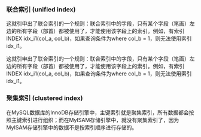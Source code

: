 ### 联合索引 (unified index)

这就引申出了联合索引的一个规则：联合索引中的字段，只有某个字段（笔画）左边的所有字段（部首）都被使用了，才能使用该字段上的索引。例如，有索引INDEX idx_i1(col_a, col_b)，如果查询条件为where col_b = 1，则无法使用索引idx_i1。



这就引申出了联合索引的一个规则：联合索引中的字段，只有某个字段（笔画）左边的所有字段（部首）都被使用了，才能使用该字段上的索引。例如，有索引INDEX idx_i1(col_a, col_b)，如果查询条件为where col_b = 1，则无法使用索引idx_i1。

### 聚集索引 (clustered index)

在MySQL数据库的InnoDB存储引擎中，主键索引就是聚集索引，所有数据都会按照主键索引进行组织；而在MyISAM存储引擎中，就没有聚集索引了，因为MyISAM存储引擎中的数据不是按索引顺序进行存储的。